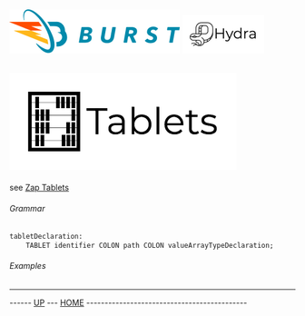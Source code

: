 ![Burst](../../../documentation/burst_h_small.png "") ![](../../doc/hydra_small.png "")
--

![](../../../burst-zap/doc/tablets.png "")
--

see [Zap Tablets](../burst-zap/doc/tablets.md)

###### Grammar
    tabletDeclaration:
        TABLET identifier COLON path COLON valueArrayTypeDeclaration;
###### Examples
---
------ [UP](../readme.md) ---  [HOME](../../readme.md) --------------------------------------------

